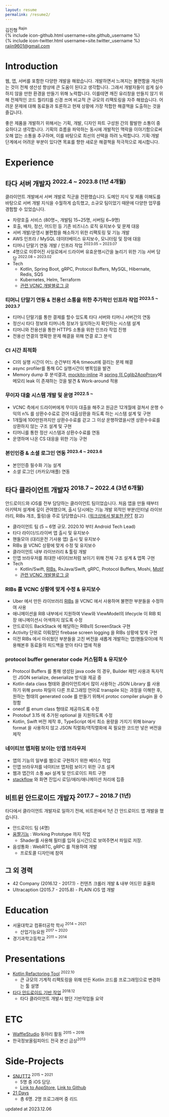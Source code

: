 ```yaml
---
layout: resume
permalink: /resume2/
---
```


<div id="resume-header">
    <div id="profile">
    </div>
    <div id="info">
        <div id="info-name">김진형 <sup>Rajin</sup></div>
        {% include icon-github.html username=site.github_username %} <br>
        {% include icon-twitter.html username=site.twitter_username %} <br>
        <a href="mailto:rajin9601@gmail.com">rajin9601@gmail.com</a>
    </div>
</div>

# Introduction

웹, 앱, 서버를 포함한 다양한 개발을 해왔습니다. 개발하면서 느껴지는 불편함을 개선하는 것이 전체 생산성 향상에 큰 도움이 된다고 생각합니다. 그래서 개발자들이 쉽게 실수하지 않을 만한 환경을 만들기 위해 노력합니다. 이를테면 깨진 유리창을 만들지 않기 위해 전체적인 코드 퀄리티를 신경 쓰며 비교적 큰 규모의 리팩토링을 자주 해왔습니다. 어려운 문제에 대해 동료들과 토론하고 현재 상황에 가장 적합한 해결책을 도출하는 것을 즐깁니다.

좋은 제품을 개발하기 위해서는 기획, 개발, 디자인 파트 구성원 간의 활발한 소통이 중요하다고 생각합니다. 기획의 흐름을 파악하는 동시에 개발적인 맥락을 이야기함으로써 오해 없는 소통을 추구하며, 이를 바탕으로 최선의 선택을 하려 노력합니다. 기획·개발 단계에서 어려운 부분이 있다면 목표를 향한 새로운 해결책을 적극적으로 제시합니다.

# Experience

## 타다 서버 개발자 <sup>2022.4 ~ 2023.8 (1년 4개월)</sup>

클라이언트 개발에서 서버 개발로 직군을 전환했습니다. 도메인 지식 및 제품 이해도를 바탕으로 서버 개발 지식을 수월하게 습득했고, 소규모 팀이었기 때문에 다양한 업무를 경험할 수 있었습니다.

- 차량호출 서비스 (80명~, 개발팀 15~25명, 서버팀 6~9명)
- 호출, 배차, 정산, 어드민 등 기존 비즈니스 로직 유지보수 및 문제 대응
- 서버 개발/운영시 불편함을 해소하기 위한 리팩토링 및 기능 개발
- AWS 인프라 / MySQL 데이터베이스 유지보수, 모니터링 및 장애 대응
- 티머니 단말기 연동 개발 / 인프라 작업 <sup>2023.05 ~ 2023.07</sup>
- 4명으로 이루어진 사일로에서 드라이버 유효운행시간을 늘리기 위한 기능 서버 담당 <sup>2022.08 ~ 2023.02</sup>
- Tech
    - Kotlin, Spring Boot, gRPC, Protocol Buffers, MySQL, Hibernate, Redis, SQS
    - Kubernetes, Helm, Terraform
    - [관련 VCNC 개발블로그 글](https://blog-tech.tadatada.com/2019-01-28-tada-system-architecture)

### 티머니 단말기 연동 & 전용선 소통을 위한 추가적인 인프라 작업 <sup>2023.5 ~ 2023.7</sup>

- 티머니 단말기를 통한 결제를 할수 있도록 타다 서버와 티머니 서버간의 연동
- 정산시 타다 정보와 티머니측 정보가 일치하는지 확인하는 시스템 설계 
- 티머니와 전용선을 통한 HTTPS 소통을 위한 인프라 작업 진행
- 전용선 연결의 명확한 문제 해결을 위해 연결 로그 분석

### CI 시간 최적화

- CI의 실행 시간이 어느 순간부터 계속 timeout에 걸리는 문제 해결
- async profiler를 통해 GC 실행시간이 병목임을 발견
- Memory dump 후 분석결과, [mockito-inline](https://github.com/mockito/mockito/issues/1614) 과 [spring 의 Cglib2AopProxy](https://github.com/spring-projects/spring-framework/issues/12663)에 메모리 leak 이 존재하는 것을 발견 & Work-around 적용

### 무이자 대출 시스템 개발 및 운영 <sup>2022.5 ~ </sup>

- VCNC 측에서 드라이버에게 무이자 대출을 해주고 원금은 12개월에 걸쳐서 운행 수익의 n% 를 상환수수료로 걷어 대출상환을 하도록 하는 시스템 설계 및 구현
- 1개월에 100만원까지만 상환수수료를 걷고 그 이상 운행하였을시엔 상환수수료를 상환하지 않는 구조 설계 및 구현
- 티머니를 통한 정산 시스템과 상환수수료를 연동
- 운영하며 나온 CS 대응을 위한 기능 구현

### 본인인증 & 소셜 로그인 연동 <sup>2023.4 ~ 2023.6</sup>

- 본인인증 필수화 기능 설계
- 소셜 로그인 (카카오/애플) 연동

## 타다 클라이언트 개발자 <sup>2018.7 ~ 2022.4 (3년 6개월)</sup>

안드로이드와 iOS를 전부 담당하는 클라이언트 팀이었습니다. 처음 앱을 만들 때부터 아키텍처 설계에 깊이 관여했으며, 출시 당시에는 기능 개발 외적인 부분(인터널 라이브러리, RIBs 개조, 툴링)을 주로 담당했습니다. ([워크샵에서 발표한 PPT](https://docs.google.com/presentation/d/e/2PACX-1vRBYACbRdO0rK71Ee-DHxL_TcjLLIpJnpD39S3OUPIupKQKZ_fV4ofq81oMY56yVLalDeTwflH1vkQ2/pub?start=false&loop=false&delayms=10000&slide=id.p) 참고)

- 클라이언트 팀 (5 ~ 6명 규모. 2020.10 부터 Android Tech Lead)
- 타다 라이더/드라이버 앱 출시 및 유지보수
- 핸들모아 (대리운전 기사용 앱) 출시 및 유지보수
- RIBs 을 VCNC 상황에 맞게 수정 및 유지보수
- 클라이언트 내부 라이브러리 & 툴링 개발
- 인앱 브라우저를 최대한 네이티브처럼 보이기 위해 전체 구조 설계 & 앱쪽 구현
- Tech
    - Kotlin/Swift, [RIBs](https://github.com/uber/RIBs), RxJava/Swift, gRPC, Protocol Buffers, Moshi, [Motif](https://github.com/uber/motif)
    - [관련 VCNC 개발블로그 글](https://blog-tech.tadatada.com/2019-05-08-tada-client-development)

### RIBs 를 VCNC 상황에 맞게 수정 & 유지보수

- Uber 에서 만든 라이브러리 [RIBs](https://github.com/uber/RIBs) 을 VCNC 에서 사용하며 불편한 부분들을 수정하여 사용
- 애니메이션을 RIB 내부에서 지원하여 View와 ViewModel의 lifecycle 이 RIB 퇴장 애니메이션시 어색하지 않도록 수정
- 안드로이드 BackStack 에 해당하는 RIBs의 ScreenStack 구현
- Activity 단위로 이뤄졌던 firebase screen logging 을 RIBs 상황에 맞게 구현
- 이전 RIBs 에서 아쉬웠던 부분들을 고친 버전을 새롭게 개발하는 앱(핸들모아)에 적용해본후 동료들의 피드백을 받아 타다 앱에 적용

### protocol buffer generator code 커스텀화 & 유지보수

- Protocol Buffers 를 통해 생성된 java code 의 경우, Builder 패턴 사용과 독자적인 JSON serialize, deserialize 방식을 제공 중
- Kotlin data class 형태와 클라이언트에서 많이 사용하는 JSON Library 를 사용하기 위해 proto 파일이 다른 프로그래밍 언어로 transpile 되는 과정을 이해한 후, 원하는 형태의 generated code 를 만들기 위해서 protoc compiler plugin 을 수정함
- oneof 를 enum class 형태로 제공하도록 수정
- Protobuf 3.15 에 추가된 optional 을 지원하도록 수정
- Kotlin, Swift 버전 제작 후, TypeScript 에서 최소 용량을 가지기 위해 binary format 을 사용하지 않고 JSON 직렬화/역직렬화에 꼭 필요한 코드만 넣은 버전을 제작

### 네이티브 앱처럼 보이는 인앱 브라우저

- 앱의 기능의 일부를 웹으로 구현하기 위한 베이스 작업
- 인앱 브라우저를 네이티브 앱처럼 보이기 위한 구조 설계
- 웹과 앱간의 소통 api 설계 및 안드로이드 파트 구현
- [stackflow](https://github.com/daangn/stackflow) 와 화면 진입시 로딩/에러/애니메이션 처리에 집중

## 비트윈 안드로이드 개발자 <sup>2017.7 ~ 2018.7 (1년)</sup>

타다에서 클라이언트 개발자로 일하기 전에, 비트윈에서 1년 간 안드로이드 앱 개발을 했습니다.

- 안드로이드 팀 (4명)
- [움짤기능](https://youtu.be/LHHKSWS7oTg?t=114) : Working Prototype 까지 작업
    - Shader를 사용해 필터를 입혀 실시간으로 보여주면서 파일로 저장.
- 음성통화 : WebRTC, gRPC 를 적용하여 개발
    - 프로토콜 디자인에 참여

## 그 외 경력

- 42 Company (2016.12 - 2017.1) - 컨텐츠 크롤러 개발 & 내부 어드민 효율화
- Ultracaption (2015.7 - 2015.8) - PLAIN iOS 앱 개발

# Education

- 서울대학교 컴퓨터공학 학사 <sup>2014 ~ 2021</sup>
    - 산업기능요원 <sup>2017 ~ 2020</sup>
- 경기과학고등학교 <sup>2011 ~ 2014</sup>

# Presentations

- [Kotlin Refactoring Tool](https://docs.google.com/presentation/d/1PnXGOxkTa466qV2SUrlLVtQy_QmWQq21NOp35hXVX9s/edit?usp=sharing) <sup>2022.10</sup>
    - 큰 규모의 기계적 리팩토링을 위해 만든 Kotlin 코드를 프로그래밍으로 변경하는 툴 설명
- [타다 안드로이드 기반 작업](https://docs.google.com/presentation/d/e/2PACX-1vRBYACbRdO0rK71Ee-DHxL_TcjLLIpJnpD39S3OUPIupKQKZ_fV4ofq81oMY56yVLalDeTwflH1vkQ2/pub?start=false&loop=false&delayms=10000&slide=id.p) <sup>2018.12</sup>
    - 타다 클라이언트 개발시 했던 기반작업들 요약

# ETC

* [WaffleStudio](https://www.facebook.com/wafflestudio/) 동아리 활동 <sup>2015 ~ 2016</sup>
* 한국정보올림피아드 전국 본선 금상<sup>2013</sup>

# Side-Projects

* [SNUTT2](https://snutt.kr/) <sup>2015 ~ 2021</sup>
    * 5명 중 iOS 담당.
    * [Link to AppStore](https://itunes.apple.com/kr/app/snutt-서울대학교-시간표-앱/id1215668309?mt=8), [Link to Github](https://github.com/wafflestudio/SNUTT-iOS)
* [21 Days](http://store.steampowered.com/app/607660/21_Days/)
    * 총 6명. 2명 프로그래머 중 리드

<div id="update-date">updated at 2023.12.06</div>
